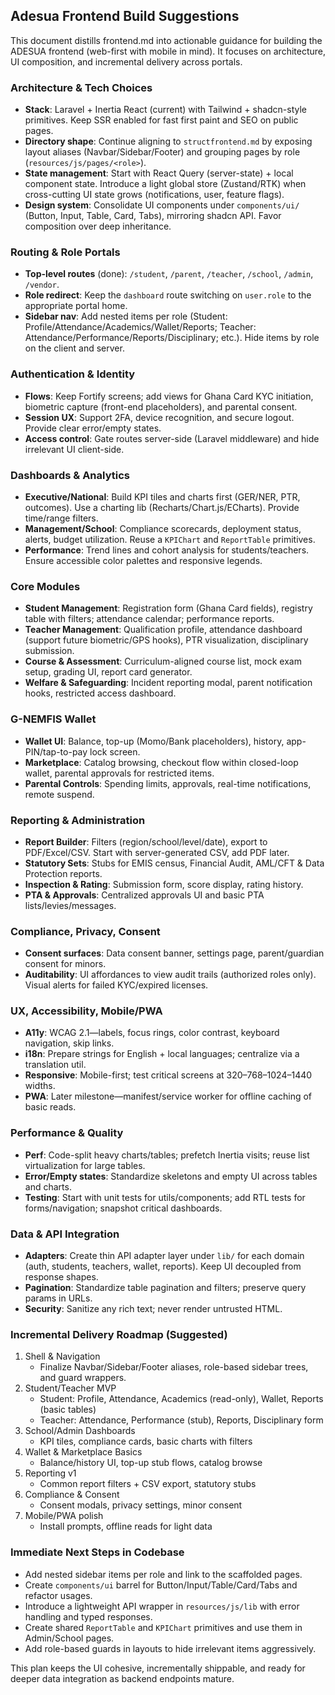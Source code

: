 ## Adesua Frontend Build Suggestions

This document distills frontend.md into actionable guidance for building the ADESUA frontend (web-first with mobile in mind). It focuses on architecture, UI composition, and incremental delivery across portals.

### Architecture & Tech Choices
- **Stack**: Laravel + Inertia React (current) with Tailwind + shadcn-style primitives. Keep SSR enabled for fast first paint and SEO on public pages.
- **Directory shape**: Continue aligning to `structfrontend.md` by exposing layout aliases (Navbar/Sidebar/Footer) and grouping pages by role (`resources/js/pages/<role>`).
- **State management**: Start with React Query (server-state) + local component state. Introduce a light global store (Zustand/RTK) when cross-cutting UI state grows (notifications, user, feature flags).
- **Design system**: Consolidate UI components under `components/ui/` (Button, Input, Table, Card, Tabs), mirroring shadcn API. Favor composition over deep inheritance.

### Routing & Role Portals
- **Top-level routes** (done): `/student`, `/parent`, `/teacher`, `/school`, `/admin`, `/vendor`.
- **Role redirect**: Keep the `dashboard` route switching on `user.role` to the appropriate portal home.
- **Sidebar nav**: Add nested items per role (Student: Profile/Attendance/Academics/Wallet/Reports; Teacher: Attendance/Performance/Reports/Disciplinary; etc.). Hide items by role on the client and server.

### Authentication & Identity
- **Flows**: Keep Fortify screens; add views for Ghana Card KYC initiation, biometric capture (front-end placeholders), and parental consent.
- **Session UX**: Support 2FA, device recognition, and secure logout. Provide clear error/empty states.
- **Access control**: Gate routes server-side (Laravel middleware) and hide irrelevant UI client-side.

### Dashboards & Analytics
- **Executive/National**: Build KPI tiles and charts first (GER/NER, PTR, outcomes). Use a charting lib (Recharts/Chart.js/ECharts). Provide time/range filters.
- **Management/School**: Compliance scorecards, deployment status, alerts, budget utilization. Reuse a `KPIChart` and `ReportTable` primitives.
- **Performance**: Trend lines and cohort analysis for students/teachers. Ensure accessible color palettes and responsive legends.

### Core Modules
- **Student Management**: Registration form (Ghana Card fields), registry table with filters; attendance calendar; performance reports.
- **Teacher Management**: Qualification profile, attendance dashboard (support future biometric/GPS hooks), PTR visualization, disciplinary submission.
- **Course & Assessment**: Curriculum-aligned course list, mock exam setup, grading UI, report card generator.
- **Welfare & Safeguarding**: Incident reporting modal, parent notification hooks, restricted access dashboard.

### G-NEMFIS Wallet
- **Wallet UI**: Balance, top-up (Momo/Bank placeholders), history, app-PIN/tap-to-pay lock screen.
- **Marketplace**: Catalog browsing, checkout flow within closed-loop wallet, parental approvals for restricted items.
- **Parental Controls**: Spending limits, approvals, real-time notifications, remote suspend.

### Reporting & Administration
- **Report Builder**: Filters (region/school/level/date), export to PDF/Excel/CSV. Start with server-generated CSV, add PDF later.
- **Statutory Sets**: Stubs for EMIS census, Financial Audit, AML/CFT & Data Protection reports.
- **Inspection & Rating**: Submission form, score display, rating history.
- **PTA & Approvals**: Centralized approvals UI and basic PTA lists/levies/messages.

### Compliance, Privacy, Consent
- **Consent surfaces**: Data consent banner, settings page, parent/guardian consent for minors.
- **Auditability**: UI affordances to view audit trails (authorized roles only). Visual alerts for failed KYC/expired licenses.

### UX, Accessibility, Mobile/PWA
- **A11y**: WCAG 2.1—labels, focus rings, color contrast, keyboard navigation, skip links.
- **i18n**: Prepare strings for English + local languages; centralize via a translation util.
- **Responsive**: Mobile-first; test critical screens at 320–768–1024–1440 widths.
- **PWA**: Later milestone—manifest/service worker for offline caching of basic reads.

### Performance & Quality
- **Perf**: Code-split heavy charts/tables; prefetch Inertia visits; reuse list virtualization for large tables.
- **Error/Empty states**: Standardize skeletons and empty UI across tables and charts.
- **Testing**: Start with unit tests for utils/components; add RTL tests for forms/navigation; snapshot critical dashboards.

### Data & API Integration
- **Adapters**: Create thin API adapter layer under `lib/` for each domain (auth, students, teachers, wallet, reports). Keep UI decoupled from response shapes.
- **Pagination**: Standardize table pagination and filters; preserve query params in URLs.
- **Security**: Sanitize any rich text; never render untrusted HTML.

### Incremental Delivery Roadmap (Suggested)
1) Shell & Navigation
   - Finalize Navbar/Sidebar/Footer aliases, role-based sidebar trees, and guard wrappers.
2) Student/Teacher MVP
   - Student: Profile, Attendance, Academics (read-only), Wallet, Reports (basic tables)
   - Teacher: Attendance, Performance (stub), Reports, Disciplinary form
3) School/Admin Dashboards
   - KPI tiles, compliance cards, basic charts with filters
4) Wallet & Marketplace Basics
   - Balance/history UI, top-up stub flows, catalog browse
5) Reporting v1
   - Common report filters + CSV export, statutory stubs
6) Compliance & Consent
   - Consent modals, privacy settings, minor consent
7) Mobile/PWA polish
   - Install prompts, offline reads for light data

### Immediate Next Steps in Codebase
- Add nested sidebar items per role and link to the scaffolded pages.
- Create `components/ui` barrel for Button/Input/Table/Card/Tabs and refactor usages.
- Introduce a lightweight API wrapper in `resources/js/lib` with error handling and typed responses.
- Create shared `ReportTable` and `KPIChart` primitives and use them in Admin/School pages.
- Add role-based guards in layouts to hide irrelevant items aggressively.

This plan keeps the UI cohesive, incrementally shippable, and ready for deeper data integration as backend endpoints mature.


